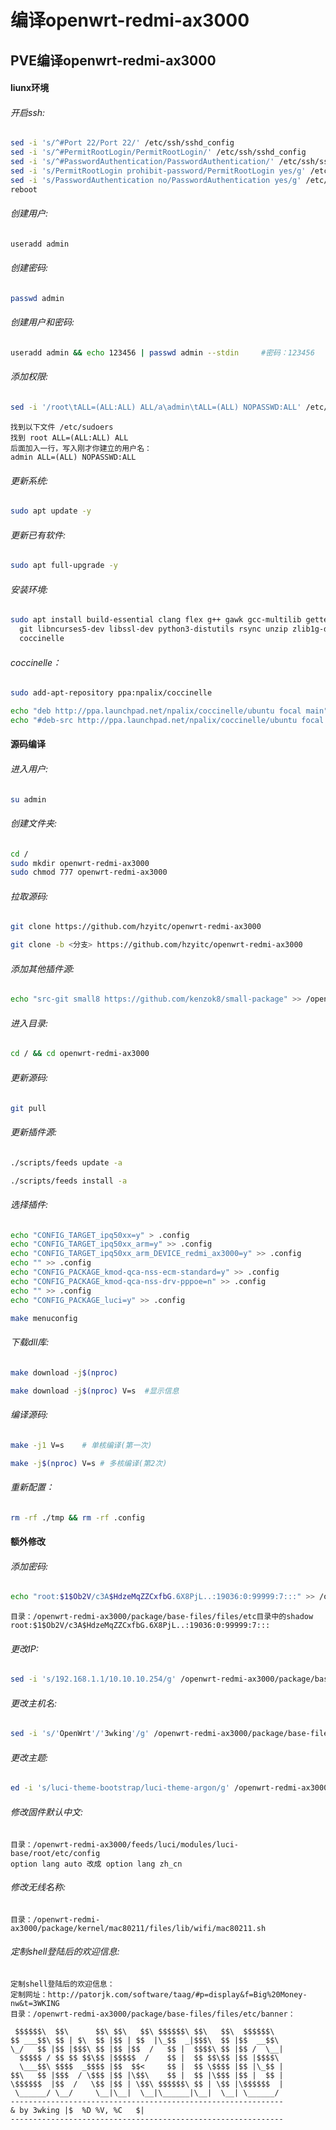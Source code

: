 # 编译openwrt-redmi-ax3000
## PVE编译openwrt-redmi-ax3000
#### liunx环境
###### 开启ssh:
```sh
sed -i 's/^#Port 22/Port 22/' /etc/ssh/sshd_config
sed -i 's/^#PermitRootLogin/PermitRootLogin/' /etc/ssh/sshd_config
sed -i 's/^#PasswordAuthentication/PasswordAuthentication/' /etc/ssh/sshd_config
sed -i 's/PermitRootLogin prohibit-password/PermitRootLogin yes/g' /etc/ssh/sshd_config
sed -i 's/PasswordAuthentication no/PasswordAuthentication yes/g' /etc/ssh/sshd_config
reboot
```
###### 创建用户:
```sh
useradd admin
```

###### 创建密码:
```sh
passwd admin
```
###### 创建用户和密码:
```sh
useradd admin && echo 123456 | passwd admin --stdin		#密码：123456 
```
###### 添加权限:
```sh
sed -i '/root\tALL=(ALL:ALL) ALL/a\admin\tALL=(ALL) NOPASSWD:ALL' /etc/sudoers
```
```
找到以下文件 /etc/sudoers 
找到 root	ALL=(ALL:ALL) ALL
后面加入一行，写入刚才你建立的用户名：
admin ALL=(ALL) NOPASSWD:ALL
```
###### 更新系统:
```sh
sudo apt update -y
```
###### 更新已有软件:
```sh
sudo apt full-upgrade -y
```
###### 安装环境:
```sh
sudo apt install build-essential clang flex g++ gawk gcc-multilib gettext \
  git libncurses5-dev libssl-dev python3-distutils rsync unzip zlib1g-dev \
  coccinelle
```
###### coccinelle：
```sh
sudo add-apt-repository ppa:npalix/coccinelle
```
```sh
echo "deb http://ppa.launchpad.net/npalix/coccinelle/ubuntu focal main" > /etc/apt/sources.list.d/npalix-ubuntu-coccinelle-focal.list
echo "#deb-src http://ppa.launchpad.net/npalix/coccinelle/ubuntu focal main" >> /etc/apt/sources.list.d/npalix-ubuntu-coccinelle-focal.list
```
#### 源码编译
###### 进入用户:
```sh
su admin
```
###### 创建文件夹:
```sh
cd /
sudo mkdir openwrt-redmi-ax3000
sudo chmod 777 openwrt-redmi-ax3000
```
###### 拉取源码:
```sh
git clone https://github.com/hzyitc/openwrt-redmi-ax3000
```
```sh
git clone -b <分支> https://github.com/hzyitc/openwrt-redmi-ax3000
```
###### 添加其他插件源:
```sh
echo "src-git small8 https://github.com/kenzok8/small-package" >> /openwrt-redmi-ax3000/feeds.conf.default
```
###### 进入目录:
```sh
cd / && cd openwrt-redmi-ax3000
```
###### 更新源码:
```sh
git pull
```
###### 更新插件源:
```sh
./scripts/feeds update -a
```
```sh
./scripts/feeds install -a
```
###### 选择插件:
```sh
echo "CONFIG_TARGET_ipq50xx=y" > .config
echo "CONFIG_TARGET_ipq50xx_arm=y" >> .config
echo "CONFIG_TARGET_ipq50xx_arm_DEVICE_redmi_ax3000=y" >> .config
echo "" >> .config
echo "CONFIG_PACKAGE_kmod-qca-nss-ecm-standard=y" >> .config
echo "CONFIG_PACKAGE_kmod-qca-nss-drv-pppoe=n" >> .config
echo "" >> .config
echo "CONFIG_PACKAGE_luci=y" >> .config
```
```sh
make menuconfig
```
###### 下载dll库:
```sh
make download -j$(nproc)
```
```sh
make download -j$(nproc) V=s  #显示信息
```
###### 编译源码:
```sh
make -j1 V=s	# 单核编译(第一次)
```
```sh
make -j$(nproc) V=s	# 多核编译(第2次)
```
###### 重新配置：
```sh
rm -rf ./tmp && rm -rf .config
```

#### 额外修改
###### 添加密码:
```sh
echo "root:$1$Ob2V/c3A$HdzeMqZZCxfbG.6X8PjL..:19036:0:99999:7:::" >> /openwrt-redmi-ax3000/package/base-files/files/etc/shadow
```
```
目录：/openwrt-redmi-ax3000/package/base-files/files/etc目录中的shadow
root:$1$Ob2V/c3A$HdzeMqZZCxfbG.6X8PjL..:19036:0:99999:7:::
```
###### 更改IP:
```sh
sed -i 's/192.168.1.1/10.10.10.254/g' /openwrt-redmi-ax3000/package/base-files/files/bin/config_generate
```
###### 更改主机名:
```sh
sed -i 's/'OpenWrt'/'3wking'/g' /openwrt-redmi-ax3000/package/base-files/files/bin/config_generate
```
###### 更改主题:
```sh
ed -i 's/luci-theme-bootstrap/luci-theme-argon/g' /openwrt-redmi-ax3000/feeds/luci/collections/luci/Makefile
```
###### 修改固件默认中文:
```
目录：/openwrt-redmi-ax3000/feeds/luci/modules/luci-base/root/etc/config
option lang auto 改成 option lang zh_cn
```
###### 修改无线名称:
```
目录：/openwrt-redmi-ax3000/package/kernel/mac80211/files/lib/wifi/mac80211.sh
```
###### 定制shell登陆后的欢迎信息:
```
定制shell登陆后的欢迎信息：
定制网址：http://patorjk.com/software/taag/#p=display&f=Big%20Money-nw&t=3WKING
目录：/openwrt-redmi-ax3000/package/base-files/files/etc/banner：
```
```
 $$$$$$\  $$\      $$\ $$\   $$\ $$$$$$\ $$\   $$\  $$$$$$\  
$$ ___$$\ $$ | $\  $$ |$$ | $$  |\_$$  _|$$$\  $$ |$$  __$$\ 
\_/   $$ |$$ |$$$\ $$ |$$ |$$  /   $$ |  $$$$\ $$ |$$ /  \__|
  $$$$$ / $$ $$ $$\$$ |$$$$$  /    $$ |  $$ $$\$$ |$$ |$$$$\ 
  \___$$\ $$$$  _$$$$ |$$  $$<     $$ |  $$ \$$$$ |$$ |\_$$ |
$$\   $$ |$$$  / \$$$ |$$ |\$$\    $$ |  $$ |\$$$ |$$ |  $$ |
\$$$$$$  |$$  /   \$$ |$$ | \$$\ $$$$$$\ $$ | \$$ |\$$$$$$  |
 \______/ \__/     \__|\__|  \__|\______|\__|  \__| \______/ 
-------------------------------------------------------------
& by 3wking |$	%D %V, %C	$|    
-------------------------------------------------------------
```